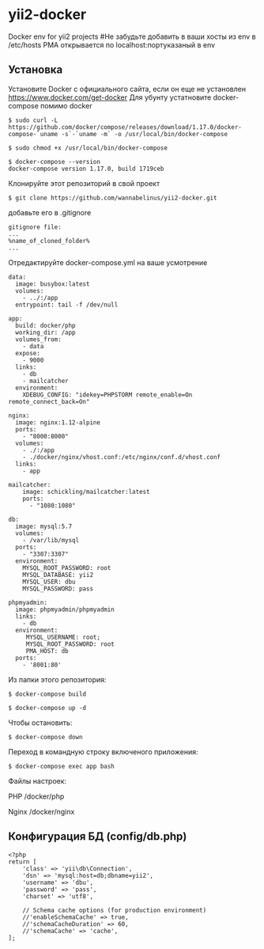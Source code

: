 # yii2-docker
Docker env for yii2 projects
#Не забудьте добавить в ваши хосты из env в /etc/hosts
PMA открывается по localhost:портуказаный в env
## Установка
Установите Docker с официального сайта, если он еще не установлен
  https://www.docker.com/get-docker
Для убунту устатновите docker-compose помимо docker 
```
$ sudo curl -L https://github.com/docker/compose/releases/download/1.17.0/docker-compose-`uname -s`-`uname -m` -o /usr/local/bin/docker-compose

$ sudo chmod +x /usr/local/bin/docker-compose

$ docker-compose --version
docker-compose version 1.17.0, build 1719ceb
```
  
Клонируйте этот репозиторий в свой проект

```$ git clone https://github.com/wannabelinus/yii2-docker.git ```

добавьте его в .gitignore
```
gitignore file:
...
%name_of_cloned_folder%
...
```
Отредактируйте docker-compose.yml на ваше усмотрение 
```
data:
  image: busybox:latest
  volumes:
    - ../:/app
  entrypoint: tail -f /dev/null

app:
  build: docker/php
  working_dir: /app
  volumes_from:
    - data
  expose:
    - 9000
  links:
    - db
    - mailcatcher
  environment:
    XDEBUG_CONFIG: "idekey=PHPSTORM remote_enable=On remote_connect_back=On"

nginx:
  image: nginx:1.12-alpine
  ports:
    - "8000:8000"
  volumes:
    - ./:/app
    - ./docker/nginx/vhost.conf:/etc/nginx/conf.d/vhost.conf
  links:
    - app

mailcatcher:
    image: schickling/mailcatcher:latest
    ports:
      - "1080:1080"

db:
  image: mysql:5.7
  volumes:
    - /var/lib/mysql
  ports:
    - "3307:3307"
  environment:
    MYSQL_ROOT_PASSWORD: root
    MYSQL_DATABASE: yii2
    MYSQL_USER: dbu
    MYSQL_PASSWORD: pass

phpmyadmin:
  image: phpmyadmin/phpmyadmin
  links:
    - db
  environment:
     MYSQL_USERNAME: root;
     MYSQL_ROOT_PASSWORD: root
     PMA_HOST: db
  ports:
    - '8001:80'    

```

Из папки этого репозитория:

```$ docker-compose build```

```$ docker-compose up -d```

Чтобы остановить: 

```$ docker-compose down ```

Переход в командную строку включеного приложения:

``` $ docker-compose exec app bash ```

Файлы настроек: 

PHP
/docker/php

Nginx 
/docker/nginx

## Конфигурация БД (config/db.php)
```
<?php
return [
    'class' => 'yii\db\Connection',
    'dsn' => 'mysql:host=db;dbname=yii2',
    'username' => 'dbu',
    'password' => 'pass',
    'charset' => 'utf8',

    // Schema cache options (for production environment)
    //'enableSchemaCache' => true,
    //'schemaCacheDuration' => 60,
    //'schemaCache' => 'cache',
];
```
